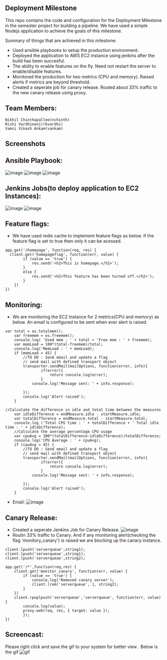 ## Deployment Milestone

This repo contains the code and configuration for the Deployment Milestone in the semester project for building a pipeline. We have used a simple Nodejs application to achieve the goals of this milestone.

Summary of things that are achieved in this milestone:

* Used ansible playbooks to setup the production environment.
* Deployed the application to AWS EC2 instance using jenkins after the build has been succesful.
* The ability to enable features on the fly. Need not restart the server to enable/disable features.
* Monitored the production for two metrics (CPU and memory). Raised alerts if metrics are beyond threshold.
* Created a seperate job for canary release. Routed about 33% traffic to the new canary release using proxy.

## Team Members:
```
Nikhil Chinthapallee(nchinth)
Rishi Vardhineni(rkvardhi)
Vamsi Vikash Ankam(vankam)
```

## Screenshots

## Ansible Playbook:
![image](https://github.com/rkvardhi/DevOps_DeploymentMilestone/blob/master/Screenshots/playbook_script.jpeg)
![image](https://github.com/rkvardhi/DevOps_DeploymentMilestone/blob/master/Screenshots/ansible.png)
![image](https://github.com/rkvardhi/DevOps_DeploymentMilestone/blob/master/Screenshots/Inventory.jpeg)

## Jenkins Jobs(to deploy application to EC2 Instances):
![image](https://github.com/rkvardhi/DevOps_DeploymentMilestone/blob/master/Screenshots/JenkinsJob1.png)
![image](https://github.com/rkvardhi/DevOps_DeploymentMilestone/blob/master/Screenshots/CanaryRelease.jpeg)

## Feature flags:
* We have used redis cache to implement feature flags as below. If the feature flag is set to true then only it can be acessed.

```
app.get('/homepage', function(req, res) {
  client.get('homepageflag', function(err, value) {
		if (value == 'true') {
			res.send('<h2>This is homepage.</h2>');
		}
		else {
			res.send('<h2>This feature has been turned off.</h2>');
		}
	})
})
```

## Monitoring:
* We are monitoring the EC2 Instance for 2 metrics(CPU and memory) as below. An email is configured to be sent when ever alert is raised.
```
var total = os.totalmem();
	var freemem = os.freemem();
	console.log( 'Used mem : ' + total + 'Free mem : ' + freemem);
	var memLoad = 100*(total-freemem)/total;
	console.log('MemLoad : ' + memLoad);
	if (memLoad > 45) {
		//TO DO : Send email and update a flag
		// send mail with defined transport object
		transporter.sendMail(mailOptions, function(error, info){
    			if(error){
        			return console.log(error);
    			}
    		console.log('Message sent: ' + info.response);

		});
		console.log('Alert raised');
	}
```
```
//Calculate the difference in idle and total time between the measures
	var idleDifference = endMeasure.idle - startMeasure.idle;
	var totalDifference = endMeasure.total - startMeasure.total;
 	console.log ('Total CPU time : ' + totalDifference + ' Total idle time : ' + idleDifference);
	//Calculate the average percentage CPU usage
	var cpuAvg = 100*(totalDifference-idleDifference)/totalDifference;
	console.log('CPU Average : ' + cpuAvg);
	if (cpuAvg > 45) {
		//TO DO : Send email and update a flag
		// send mail with defined transport object
		transporter.sendMail(mailOptions, function(error, info){
    			if(error){
        			return console.log(error);
    			}
    		console.log('Message sent: ' + info.response);

		});
		console.log('Alert raised');
	}
```
* Email:
![image](https://github.com/rkvardhi/DevOps_DeploymentMilestone/blob/master/Screenshots/ProductionAlert.JPG)


## Canary Release:
* Created a seperate Jenkins Job for Canary Release.
![image](https://github.com/rkvardhi/DevOps_DeploymentMilestone/blob/master/Screenshots/CanaryRelease.jpeg)
* Routin 33% traffic to Canary. And if any monitoring alert(checking the flag 'monitory_canary') is raised we are blocking up the canary instance.
```
client.lpush('serverqueue',string1);
client.lpush('serverqueue',string1);
client.lpush('serverqueue',string2);
```
```
app.get('/*',function(req,res) {
	client.get('monitor_canary', function(err, value) {
		if (value == 'true') {
			console.log('Removed canary server');
			client.lrem('serverqueue', 1, string2);
		}
	})
	client.rpoplpush('serverqueue','serverqueue', function(err, value) {
		console.log(value);
		proxy.web(req, res, { target: value });
		});
})
```

## Screencast:
Please right click and save the gif to your system for better view .
Below is the gif ![gif](https://github.com/rkvardhi/DevOps_DeploymentMilestone/blob/master/Screenshots/Deployment3.gif)
